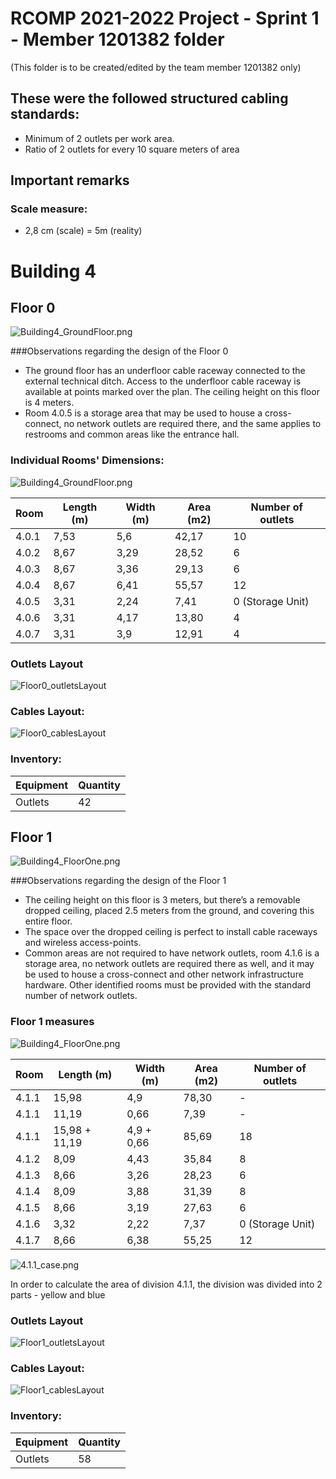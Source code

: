 RCOMP 2021-2022 Project - Sprint 1 - Member 1201382 folder
===========================================
(This folder is to be created/edited by the team member 1201382 only)

## These were the followed structured cabling standards:
- Minimum of 2 outlets per work area.
- Ratio of 2 outlets for every 10 square meters of area


## Important remarks

### Scale measure:
- 2,8 cm (scale) = 5m (reality)

# Building 4

## Floor 0 
![Building4_GroundFloor.png](resources/Building4_GroundFloor.png)
 
###Observations regarding the design of the Floor 0
* The ground floor has an underfloor cable raceway connected to the external technical ditch. Access to the underfloor cable raceway is available at points marked over the plan. The ceiling height on this floor is 4 meters.
* Room 4.0.5 is a storage area that may be used to house a cross-connect, no network outlets are required there, and the same applies to restrooms and common areas like the entrance hall.

### Individual Rooms' Dimensions:
![Building4_GroundFloor.png](resources/Building4_GroundFloor_measured.png)

| Room  | Length (m) | Width (m) | Area (m2) | Number of outlets |
|-------|------------|-----------|-----------|-------------------|
| 4.0.1 | 7,53       | 5,6       | 42,17     | 10                | 
| 4.0.2 | 8,67       | 3,29      | 28,52     | 6                 |
| 4.0.3 | 8,67       | 3,36      | 29,13     | 6                 |
| 4.0.4 | 8,67       | 6,41      | 55,57     | 12                |
| 4.0.5 | 3,31       | 2,24      | 7,41      | 0 (Storage Unit)  |
| 4.0.6 | 3,31       | 4,17      | 13,80     | 4                 |
| 4.0.7 | 3,31       | 3,9       | 12,91     | 4                 |

### Outlets Layout

![Floor0_outletsLayout](resources/Building4_GroundFloor_outlets.png)

### Cables Layout:

![Floor0_cablesLayout](resources/Building4_GroundFloor_cables.png)

### Inventory:

| Equipment |	Quantity |
|-------------|------------|
|Outlets	  |	42		   |





## Floor 1
![Building4_FloorOne.png](resources/Building4_FloorOne.png)

###Observations regarding the design of the Floor 1
* The ceiling height on this floor is 3 meters, but there’s a removable dropped ceiling, placed 2.5 meters from the ground, and covering this entire floor. 
* The space over the dropped ceiling is perfect to install cable raceways and wireless access-points.
* Common areas are not required to have network outlets, room 4.1.6 is a storage area, no network outlets are required there as well, and it may be used to house a cross-connect and other network infrastructure hardware. Other identified rooms must be provided with the standard number of network outlets.

### Floor 1 measures
![Building4_FloorOne.png](resources/Building4_FloorOne_measured.png)

| Room  | Length (m) | Width (m) | Area (m2) | Number of outlets |
|-------|------------|-----------|-----------|-------------------|
| 4.1.1 | 15,98      | 4,9       | 78,30     | -                 | 
| 4.1.1 | 11,19      | 0,66      | 7,39      | -                 | 
| 4.1.1 | 15,98 + 11,19 | 4,9 + 0,66 | 85,69 | 18                | 
| 4.1.2 | 8,09       | 4,43      | 35,84     | 8                 |
| 4.1.3 | 8,66       | 3,26      | 28,23     | 6                 |
| 4.1.4 | 8,09       | 3,88      | 31,39     | 8                 |
| 4.1.5 | 8,66       | 3,19      | 27,63     | 6                 |
| 4.1.6 | 3,32       | 2,22      | 7,37      | 0 (Storage Unit)  |
| 4.1.7 | 8,66       | 6,38      | 55,25     | 12                |

![4.1.1_case.png](resources/floorOne_411case.png)

In order to calculate the area of division 4.1.1, the division was divided into 2 parts - yellow and blue

### Outlets Layout

![Floor1_outletsLayout](resources/Building4_FloorOne_outlets.png)

### Cables Layout:

![Floor1_cablesLayout](resources/Building4_FloorOne_cables.png)

### Inventory:

| Equipment |	Quantity |
|-------------|------------|
|Outlets	  |	58		   |

